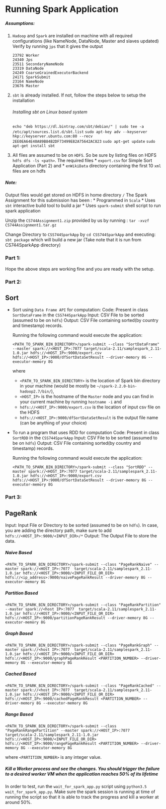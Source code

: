 
# Running Spark Application

##### Assumptions: 
1. `Hadoop` and `Spark` are installed on machine with all required configurations (like NameNode, DataNode, Master and slaves updated)
    Verify by running `jps` that it gives the output
    ````
    23792 Worker
    24340 Jps
    23511 SecondaryNameNode
    23319 DataNode
    24249 CoarseGrainedExecutorBackend
    24171 SparkSubmit
    23164 NameNode
    23676 Master
    ````
2. `sbt` is already installed.
If not, follow the steps below to setup the installation
    ###### Installing sbt on Linux based system

    `echo "deb https://dl.bintray.com/sbt/debian/" | sudo tee -a /etc/apt/sources.list.d/sbt.list`
    `sudo apt-key adv --keyserver hkp://keyserver.ubuntu.com:80 --recv 2EE0EA64E40A89B84B2DF73499E82A75642AC823`
    `sudo apt-get update`
    `sudo apt-get install sbt`

3. All files are assumed to be on `HDFS`. So be sure by listing files on HDFS `hdfs dfs -ls <path>`. The required files
        * `export.csv` for Simple Sort Application (Part 2) and
        * `enWikiData` directory containing the first 10 `xml` files are on hdfs
        
##### Note:
Output files would get stored on HDFS in home directory `/`
The Spark Assignment for this submission has been :
        *  Programmed in `Scala`
        *  Uses `sbt` interactive build tool to build a jar
        *  Uses `spark-submit` shell script to run spark application

Unzip the `CS744Assignment1.zip` provided by us by running :
`tar -xvzf CS744Assignment1.tar.gz`

Change Directory to `CSS744SparkApp` by `cd CSS744SparkApp` and executing:
`sbt package` which will build a new jar (Take note that it is run from CS744SparkApp directory)

### Part 1:
Hope the above steps are working fine and you are ready with the setup.

### Part 2:
## Sort 
* Sort using `Data Frame API` for computation:
Code: Present in class `SortDataFrame` in the `CSS744SparkApp`
Input: CSV File to be sorted (assumed to be on `hdfs`)
Output: CSV File containing sorted(by country and timestamp) records.

    Running the following command would execute the application:
    ```
    <PATH_TO_SPARK_BIN_DIRECTORY>/spark-submit --class "SortDataFrame" --master spark://<HOST_IP>:7077 target/scala-2.11/samplespark_2.11-1.0.jar hdfs://<HOST_IP>:9000/export.csv hdfs://<HOST_IP>:9000/dfSortDataSetResult --driver-memory 8G --executor-memory 8G
    ```
    where
    - `<PATH_TO_SPARK_BIN_DIRECTORY>` is the location of Spark bin directory in your machine (would be mostly be `~/spark-2.2.0-bin-hadoop2.7/bin/`),
    - `<HOST_IP>` is the hostname of the `Master` node and you can find in your current machine by running `hostname -i` and
    - `hdfs://<HOST_IP>:9000/export.csv` is the location of input csv file on the HDFS
    - `hdfs://<HOST_IP>:9000/dfSortDataSetResult` is the output file name (can be anything of your choice)

* To run a program that uses RDD for computation
Code: Present in class `SortRDD` in the `CSS744SparkApp`
Input: CSV File to be sorted (assumed to be on `hdfs`)
Output: CSV File containing sorted(by country and timestamp) records.

    Running the following command would execute the application:
    ```
    <PATH_TO_SPARK_BIN_DIRECTORY>/spark-submit --class "SortRDD" --master spark://<HOST_IP>:7077 target/scala-2.11/samplespark_2.11-1.0.jar hdfs://<HOST_IP>:9000/export.csv hdfs://<HOST_IP>:9000/dfSortDataSetResult --driver-memory 8G --executor-memory 8G
    ```

### Part 3:
## PageRank

Input: Input File or Directory to be sorted (assumed to be on `hdfs`). In case, you are adding the directory path, make sure to add `hdfs://<HOST_IP>:9000/<INPUT_DIR>/*`
Output: The Output File to store the data.

##### Naive Based
```
<PATH_TO_SPARK_BIN_DIRECTORY>/spark-submit --class "PageRankNaive" --master spark://<HOST_IP>:7077  target/scala-2.11/samplespark_2.11-1.0.jar hdfs://<HOST_IP>:9000/<INPUT_FILE_OR_DIR> hdfs://<ip_address>:9000/naivePageRankResult --driver-memory 8G --executor-memory 8G
```
##### Partition Based
```
<PATH_TO_SPARK_BIN_DIRECTORY>/spark-submit --class "PageRankPartition" --master spark://<host IP>:7077  target/scala-2.11/samplespark_2.11-1.0.jar hdfs://<HOST_IP>:9000/<INPUT_FILE_OR_DIR> hdfs://<HOST_IP>:9000/partitionPageRankResult --driver-memory 8G --executor-memory 8G
```
##### Graph Based
```
<PATH_TO_SPARK_BIN_DIRECTORY>/spark-submit --class "PageRankGraph" --master spark://<host IP>:7077  target/scala-2.11/samplespark_2.11-1.0.jar hdfs://<HOST_IP>:9000/<INPUT_FILE_OR_DIR> hdfs://<HOST_IP>:9000/graphPageRankResult <PARTITION_NUMBER> --driver-memory 8G --executor-memory 8G
```

##### Cached Based
```
<PATH_TO_SPARK_BIN_DIRECTORY>/spark-submit --class "PageRankCached" --master spark://<host IP>:7077  target/scala-2.11/samplespark_2.11-1.0.jar hdfs://<HOST_IP>:9000/<INPUT_FILE_OR_DIR> hdfs://<HOST_IP>:9000/cachedPageRankResult <PARTITION_NUMBER> --driver-memory 8G --executor-memory 8G
```
#####  Range Based
```
<PATH_TO_SPARK_BIN_DIRECTORY>/spark-submit --class "PageRankRangePartition" --master spark://<HOST_IP>:7077  target/scala-2.11/samplespark_2.11-1.0.jar hdfs://<HOST_IP>:9000/<INPUT_FILE_OR_DIR> hdfs://<HOST_IP>:9000/rangePageRankResult <PARTITION_NUMBER> --driver-memory 8G --executor-memory 8G
```
where `<PARTITION_NUMBER>` is any integer value.

##### Kill a Worker process and see the changes. You should trigger the failure to a desired worker VM when the application reaches 50% of its lifetime

In order to test, run the `wait_for_spark_app.py` script using `python3.5 wait_for_spark_app.py`. Make sure the spark session is running at time of running the script so that it is able to track the progress and kill a worker at around 50%.
